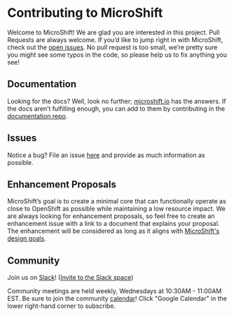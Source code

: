 # Contributing to MicroShift

Welcome to MicroShift! We are glad you are interested in this project. 
Pull Requests are always welcome. If you’d like to jump right in with MicroShift, 
check out the [open issues](https://github.com/redhat-et/microshift/issues). 
No pull request is too small, we’re pretty sure you might see some typos in the code, 
so please help us to fix anything you see!


## Documentation

Looking for the docs? Well, look no further; [microshift.io](https://microshift.io) has the answers. 
If the docs aren’t fulfilling enough, you can add to them by contributing in the [documentation repo](https://github.com/redhat-et/microshift-documentation).


## Issues

Notice a bug? File an issue [here](https://github.com/redhat-et/microshift/issues/new/choose) and provide as much information as possible.

## Enhancement Proposals

MicroShift’s goal is to create a minimal core that can functionally operate as close to OpenShift as 
possible while maintaining a low resource impact. We are always looking for enhancement proposals, 
so feel free to create an enhancement issue with a link to a document that explains your proposal. 
The enhancement will be considered as long as it aligns with [MicroShift's design goals](https://github.com/redhat-et/microshift/blob/main/docs/design/design.md).

## Community

Join us on [Slack](https://microshift.slack.com)! ([Invite to the Slack space](https://join.slack.com/t/microshift/shared_invite/zt-uxncbjbl-XOjueb1ShNP7xfByDxNaaA))

Community meetings are held weekly, Wednesdays at 10:30AM - 11:00AM EST. Be sure to join the community [calendar](https://calendar.google.com/calendar/embed?src=nj6l882mfe4d2g9nr1h7avgrcs%40group.calendar.google.com&ctz=America%2FChicago)! Click "Google Calendar" in the lower right-hand corner to subscribe.

